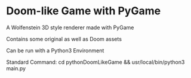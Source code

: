 # Doom-like Game with PyGame

A Wolfenstein 3D style renderer made with PyGame

Contains some original as well as Doom assets

Can be run with a Python3 Environment

Standard Command: cd pythonDoomLikeGame && usr/local/bin/python3 main.py
